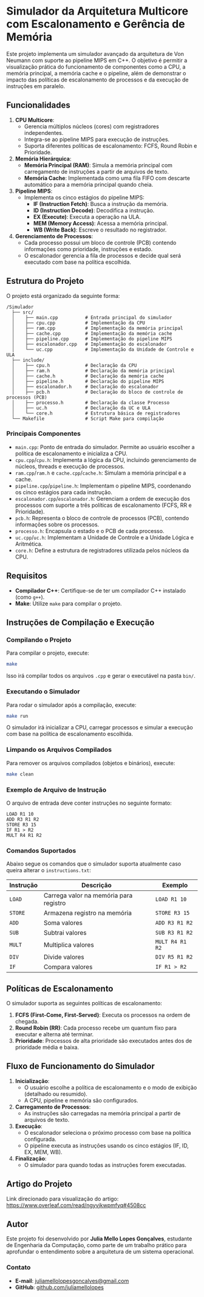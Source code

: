 # Simulador da Arquitetura Multicore com Escalonamento e Gerência de Memória

Este projeto implementa um simulador avançado da arquitetura de Von Neumann com suporte ao pipeline MIPS em C++. O objetivo é permitir a visualização prática do funcionamento de componentes como a CPU, a memória principal, a memória cache e o pipeline, além de demonstrar o impacto das políticas de escalonamento de processos e da execução de instruções em paralelo.

## Funcionalidades

1. **CPU Multicore**:
   - Gerencia múltiplos núcleos (cores) com registradores independentes.
   - Integra-se ao pipeline MIPS para execução de instruções.
   - Suporta diferentes políticas de escalonamento: FCFS, Round Robin e Prioridade.
2. **Memória Hierárquica**:
   - **Memória Principal (RAM)**: Simula a memória principal com carregamento de instruções a partir de arquivos de texto.
   - **Memória Cache**: Implementada como uma fila FIFO com descarte automático para a memória principal quando cheia.
3. **Pipeline MIPS**:
   - Implementa os cinco estágios do pipeline MIPS:
     - **IF (Instruction Fetch)**: Busca a instrução da memória.
     - **ID (Instruction Decode)**: Decodifica a instrução.
     - **EX (Execute)**: Executa a operação na ULA.
     - **MEM (Memory Access)**: Acessa a memória principal.
     - **WB (Write Back)**: Escreve o resultado no registrador.
4. **Gerenciamento de Processos**:
   - Cada processo possui um bloco de controle (PCB) contendo informações como prioridade, instruções e estado.
   - O escalonador gerencia a fila de processos e decide qual será executado com base na política escolhida.

## Estrutura do Projeto

O projeto está organizado da seguinte forma:

```
/Simulador
  ├── src/
  │    ├── main.cpp          # Entrada principal do simulador
  │    ├── cpu.cpp           # Implementação da CPU
  │    ├── ram.cpp           # Implementação da memória principal
  │    ├── cache.cpp         # Implementação da memória cache
  │    ├── pipeline.cpp      # Implementação do pipeline MIPS
  │    ├── escalonador.cpp   # Implementação do escalonador
  │    └── uc.cpp            # Implementação da Unidade de Controle e ULA
  ├── include/
  │    ├── cpu.h             # Declaração da CPU
  │    ├── ram.h             # Declaração da memória principal
  │    ├── cache.h           # Declaração da memória cache
  │    ├── pipeline.h        # Declaração do pipeline MIPS
  │    ├── escalonador.h     # Declaração do escalonador
  │    ├── pcb.h             # Declaração do bloco de controle de processos (PCB)
  │    ├── processo.h        # Declaração da classe Processo
  │    ├── uc.h              # Declaração da UC e ULA
  │    └── core.h            # Estrutura básica de registradores
  └── Makefile               # Script Make para compilação
```

### Principais Componentes

- `main.cpp`: Ponto de entrada do simulador. Permite ao usuário escolher a política de escalonamento e inicializa a CPU.
- `cpu.cpp`/`cpu.h`: Implementa a lógica da CPU, incluindo gerenciamento de núcleos, threads e execução de processos.
- `ram.cpp`/`ram.h` e `cache.cpp`/`cache.h`: Simulam a memória principal e a cache.
- `pipeline.cpp`/`pipeline.h`: Implementam o pipeline MIPS, coordenando os cinco estágios para cada instrução.
- `escalonador.cpp`/`escalonador.h`: Gerenciam a ordem de execução dos processos com suporte a três políticas de escalonamento (FCFS, RR e Prioridade).
- `pcb.h`: Representa o bloco de controle de processos (PCB), contendo informações sobre os processos.
- `processo.h`: Encapsula o estado e o PCB de cada processo.
- `uc.cpp`/`uc.h`: Implementam a Unidade de Controle e a Unidade Lógica e Aritmética.
- `core.h`: Define a estrutura de registradores utilizada pelos núcleos da CPU.

## Requisitos

- **Compilador C++**: Certifique-se de ter um compilador C++ instalado (como `g++`).
- **Make**: Utilize `make` para compilar o projeto.

## Instruções de Compilação e Execução

### Compilando o Projeto

Para compilar o projeto, execute:

```bash
make
```

Isso irá compilar todos os arquivos `.cpp` e gerar o executável na pasta `bin/`.

### Executando o Simulador

Para rodar o simulador após a compilação, execute:

```bash
make run
```

O simulador irá inicializar a CPU, carregar processos e simular a execução com base na política de escalonamento escolhida.

### Limpando os Arquivos Compilados

Para remover os arquivos compilados (objetos e binários), execute:

```bash
make clean
```

### Exemplo de Arquivo de Instrução

O arquivo de entrada deve conter instruções no seguinte formato:

```plaintext
LOAD R1 10
ADD R3 R1 R2
STORE R3 15
IF R1 > R2
MULT R4 R1 R2
```

### Comandos Suportados

Abaixo segue os comandos que o simulador suporta atualmente caso queira alterar o `instructions.txt`:

| **Instrução** | **Descrição**                          | **Exemplo**     |
| ------------- | -------------------------------------- | --------------- |
| `LOAD`        | Carrega valor na memória para registro | `LOAD R1 10`    |
| `STORE`       | Armazena registro na memória           | `STORE R3 15`   |
| `ADD`         | Soma valores                           | `ADD R3 R1 R2`  |
| `SUB`         | Subtrai valores                        | `SUB R3 R1 R2`  |
| `MULT`        | Multiplica valores                     | `MULT R4 R1 R2` |
| `DIV`         | Divide valores                         | `DIV R5 R1 R2`  |
| `IF`          | Compara valores                        | `IF R1 > R2`    |

## Políticas de Escalonamento

O simulador suporta as seguintes políticas de escalonamento:

1. **FCFS (First-Come, First-Served)**: Executa os processos na ordem de chegada.
2. **Round Robin (RR)**: Cada processo recebe um quantum fixo para executar e alterna até terminar.
3. **Prioridade**: Processos de alta prioridade são executados antes dos de prioridade média e baixa.

## Fluxo de Funcionamento do Simulador

1. **Inicialização**:
   - O usuário escolhe a política de escalonamento e o modo de exibição (detalhado ou resumido).
   - A CPU, pipeline e memória são configurados.
2. **Carregamento de Processos**:
   - As instruções são carregadas na memória principal a partir de arquivos de texto.
3. **Execução**:
   - O escalonador seleciona o próximo processo com base na política configurada.
   - O pipeline executa as instruções usando os cinco estágios (IF, ID, EX, MEM, WB).
4. **Finalização**:
   - O simulador para quando todas as instruções forem executadas.

## Artigo do Projeto

Link direcionado para visualização do artigo: https://www.overleaf.com/read/ngyvjkwpmfyq#4508cc

## Autor

Este projeto foi desenvolvido por **Julia Mello Lopes Gonçalves**, estudante de Engenharia da Computação, como parte de um trabalho prático para aprofundar o entendimento sobre a arquitetura de um sistema operacional.

### Contato

- **E-mail**: juliamellolopesgoncalves@gmail.com
- **GitHub**: [github.com/juliamellolopes](https://github.com/juliamellolopes)